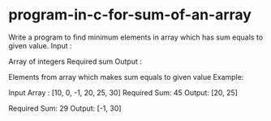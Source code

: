 # program-in-c-for-sum-of-an-array
Write a program to find minimum elements in array which has sum equals to given value.
Input :

Array of integers
Required sum
Output :

Elements from array which makes sum equals to given value
Example:

Input Array : [10, 0, -1, 20, 25, 30]
Required Sum: 45
Output: [20, 25]

Required Sum: 29
Output: [-1, 30]

